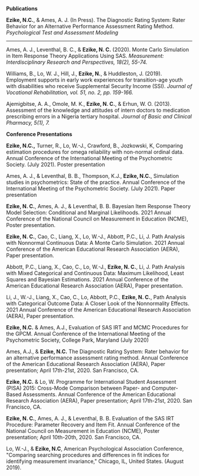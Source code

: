**Publications**

**Ezike, N.C.**, & Ames, A. J. (In Press). The Diagnostic Rating System: Rater Behavior for an Alternative Performance Assessment Rating Method. _Psychological Test and Assessment Modeling_
___________________________________________________________________________
Ames, A. J., Leventhal, B. C., & **Ezike, N. C.** (2020). Monte Carlo Simulation in Item Response Theory Applications Using SAS. _Measurement: Interdisciplinary Research and Perspectives, 18(2), 55-74._

Williams, B., Lo, W. J., Hill, J., **Ezike, N.**, & Huddleston, J. (2019). Employment supports in early work experiences for transition-age youth with disabilities who receive Supplemental Security Income (SSI). _Journal of Vocational Rehabilitation, vol. 51, no. 2, pp. 159-166._

Ajemigbitse, A. A., Omole, M. K., **Ezike, N. C.**, & Erhun, W. O. (2013). Assessment of the knowledge and attitudes of intern doctors to medication prescribing errors in a Nigeria tertiary hospital. _Journal of Basic and Clinical Pharmacy, 5(1), 7._

**Conference Presentations**

**Ezike, N.C.,** Turner, R., Lo, W.-J., Crawford, B., Jozkowski, K, Comparing estimation procedures for omega reliability with non-normal ordinal data. Annual Conference of the International Meeting of the Psychometric Society. (July 2021). Poster presentation

Ames, A. J., & Leventhal, B. B., Thompson, K.J., **Ezike, N.C.**, Simulation studies in psychometrics: State of the practice. Annual Conference of the International Meeting of the Psychometric Society. (July 2021). Paper presentation

**Ezike, N. C.**, Ames, A. J., & Leventhal, B. B. Bayesian Item Response Theory Model Selection: Conditional and Marginal Likelihoods. 2021 Annual Conference of the National Council on Measurement in Education (NCME), Poster presentation.

**Ezike, N. C.**, Cao, C., Liang, X., Lo, W.-J., Abbott, P.C., Li, J. Path Analysis with Nonnormal Continuous Data: A Monte Carlo Simulation. 2021 Annual Conference of the American Educational Research Association (AERA), Paper presentation.

Abbott, P.C., Liang, X., Cao, C., Lo, W.-J., **Ezike, N. C.**, Li, J. Path Analysis with Mixed Categorical and Continuous Data: Maximum Likelihood, Least Squares and Bayesian Estimations. 2021 Annual Conference of the American Educational Research Association (AERA), Paper presentation.

Li, J., W.-J., Liang, X., Cao, C., Lo, Abbott, P.C., **Ezike, N. C.**, Path Analysis with Categorical Outcome Data: A Closer Look of the Nonnormality Effects. 2021 Annual Conference of the American Educational Research Association (AERA), Paper presentation.

**Ezike, N.C.** & Ames, A.J., Evaluation of SAS IRT and MCMC Procedures for the GPCM. Annual Conference of the International Meeting of the Psychometric Society, College Park, Maryland (July 2020)

Ames, A.J., & **Ezike, N.C.** The Diagnostic Rating System: Rater behavior for an alternative performance assessment rating method. Annual Conference of the American Educational Research Association (AERA), Paper presentation; April 17th-21st, 2020. San Francisco, CA.

**Ezike, N.C.** & Lo, W. Programme for International Student Assessment (PISA) 2015: Cross-Mode Comparison between Paper- and Computer-Based Assessments. Annual Conference of the American Educational Research Association (AERA), Paper presentation; April 17th-21st, 2020. San Francisco, CA.

**Ezike, N. C.**, Ames, A. J., & Leventhal, B. B. Evaluation of the SAS IRT Procedure: Parameter Recovery and Item Fit. Annual Conference of the National Council on Measurement in Education (NCME), Poster presentation; April 10th-20th, 2020. San Francisco, CA.

Lo, W.-J., & **Ezike, N.C**, American Psychological Association Conference, "Comparing searching procedures and differences in fit indices for identifying measurement invariance," Chicago, IL, United States. (August 2019).

